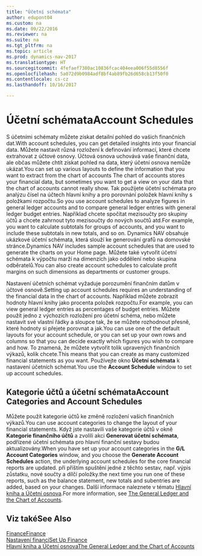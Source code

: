 ```yaml
---
title: "Účetní schémata"
author: edupont04
ms.custom: na
ms.date: 09/22/2016
ms.reviewer: na
ms.suite: na
ms.tgt_pltfrm: na
ms.topic: article
ms.prod: dynamics-nav-2017
ms.translationtype: HT
ms.sourcegitcommit: 4fefaef7380ac10836fcac404eea006f55d8556f
ms.openlocfilehash: 5a072d9b0984adf8bf4ab89fb26d658cb13f50f0
ms.contentlocale: cs-cz
ms.lasthandoff: 10/16/2017

---
```


# <a name="account-schedules"></a><span data-ttu-id="f161b-102">Účetní schémata</span><span class="sxs-lookup"><span data-stu-id="f161b-102">Account Schedules</span></span>
<span data-ttu-id="f161b-103">S účetními schématy můžete získat detailní pohled do vašich finančních dat.</span><span class="sxs-lookup"><span data-stu-id="f161b-103">With account schedules, you can get detailed insights into your financial data.</span></span> <span data-ttu-id="f161b-104">Můžete nastavit různá rozložení k definování informací, které chcete extrahovat z účtové osnovy. Účtová osnova uchovává vaše finanční data, ale občas můžete chtít získat pohled na data, který účetní osnova nemůže ukázat.</span><span class="sxs-lookup"><span data-stu-id="f161b-104">You can set up various layouts to define the information that you want to extract from the chart of accounts The chart of accounts stores your financial data, but sometimes you want to get a view on your data that the chart of accounts cannot really show.</span></span> <span data-ttu-id="f161b-105">Tak použijete účetní schémata pro analýzu čísel na účtech hlavní knihy a pro porovnání položek hlavní knihy s položkami rozpočtu.</span><span class="sxs-lookup"><span data-stu-id="f161b-105">So you use account schedules to analyze figures in general ledger accounts and to compare general ledger entries with general ledger budget entries.</span></span>
<span data-ttu-id="f161b-106">Například chcete spočítat mezisoučty pro skupiny účtů a chcete zahrnout tyto mezisoučty do nových součtů atd.</span><span class="sxs-lookup"><span data-stu-id="f161b-106">For example, you want to calculate subtotals for groups of accounts, and you want to include these subtotals in new totals, and so on.</span></span>
<span data-ttu-id="f161b-107">Dynamics NAV obsahuje ukázkové účetní schémata, která slouží ke generování grafů na domovské stránce.</span><span class="sxs-lookup"><span data-stu-id="f161b-107">Dynamics NAV includes sample account schedules that are used to generate the charts on your Home page.</span></span> <span data-ttu-id="f161b-108">Můžete také vytvořit účetní schémata k výpočtu marží na dimenzích jako oddělení nebo skupina odběratelů.</span><span class="sxs-lookup"><span data-stu-id="f161b-108">You can also create account schedules to calculate profit margins on such dimensions as departments or customer groups.</span></span>  

<span data-ttu-id="f161b-109">Nastavení účetních schémat vyžaduje porozumění finančním datům v účtové osnově.</span><span class="sxs-lookup"><span data-stu-id="f161b-109">Setting up account schedules requires an understanding of the financial data in the chart of accounts.</span></span>
<span data-ttu-id="f161b-110">Například můžete zobrazit hodnoty hlavní knihy jako procenta položek rozpočtu.</span><span class="sxs-lookup"><span data-stu-id="f161b-110">For example, you can view general ledger entries as percentages of budget entries.</span></span>
<span data-ttu-id="f161b-111">Můžete použít jedno z výchozích rozložení pro účetní schéma, nebo můžete nastavit své vlastní řádky a sloupce tak, že se můžete rozhodnout přesně, které hodnoty si přejete porovnat a jak.</span><span class="sxs-lookup"><span data-stu-id="f161b-111">You can use one of the default layouts for your account schedule, or you can set up your own rows and columns so that you can decide exactly which figures you wish to compare and how.</span></span>
<span data-ttu-id="f161b-112">To znamená, že můžete vytvořit tolik upravených finančních výkazů, kolik chcete.</span><span class="sxs-lookup"><span data-stu-id="f161b-112">This means that you can create as many customized financial statements as you want.</span></span> <span data-ttu-id="f161b-113">Používejte okno **Účetní schémata** k nastavení účetních schémat.</span><span class="sxs-lookup"><span data-stu-id="f161b-113">You use the **Account Schedule** window to set up account schedules.</span></span>  

## <a name="account-categories-and-account-schedules"></a><span data-ttu-id="f161b-114">Kategorie účtů a účetní schémata</span><span class="sxs-lookup"><span data-stu-id="f161b-114">Account Categories and Account Schedules</span></span>
<span data-ttu-id="f161b-115">Můžete použít kategorie účtů ke změně rozložení vašich finančních výkazů.</span><span class="sxs-lookup"><span data-stu-id="f161b-115">You can use account categories to change the layout of your financial statements.</span></span> <span data-ttu-id="f161b-116">Když jste nastavili vaše kategorie účtů v okně **Kategorie finančního účtů** a zvolili akci **Generovat účetní schémata**, podřízené účetní schémata pro hlavní finanční sestavy budou aktualizovány.</span><span class="sxs-lookup"><span data-stu-id="f161b-116">When you have set up your account categories in the **G/L Account Categories** window, and you choose the **Generate Account Schedules** action, the underlying account schedules for the core financial reports are updated.</span></span> <span data-ttu-id="f161b-117">při příštím spuštění jedné z těchto sestav, např. výpis zůstatku, nové součty a dílčí položky.</span><span class="sxs-lookup"><span data-stu-id="f161b-117">the next time you run one of these reports, such as the balance statement, new totals and subentries are added, based on your changes.</span></span> <span data-ttu-id="f161b-118">Další informace naleznete v tématu [Hlavní kniha a Účetní osnova](finance-general-ledger.md).</span><span class="sxs-lookup"><span data-stu-id="f161b-118">For more information, see [The General Ledger and the Chart of Accounts](finance-general-ledger.md).</span></span>    
## <a name="see-also"></a><span data-ttu-id="f161b-119">Viz také</span><span class="sxs-lookup"><span data-stu-id="f161b-119">See Also</span></span>
[<span data-ttu-id="f161b-120">Finance</span><span class="sxs-lookup"><span data-stu-id="f161b-120">Finance</span></span>](finance.md)  
[<span data-ttu-id="f161b-121">Nastavení financí</span><span class="sxs-lookup"><span data-stu-id="f161b-121">Set Up Finance</span></span>](finance-setup-finance.md)  
[<span data-ttu-id="f161b-122">Hlavní kniha a Účetní osnova</span><span class="sxs-lookup"><span data-stu-id="f161b-122">The General Ledger and the Chart of Accounts</span></span>](finance-general-ledger.md)  

